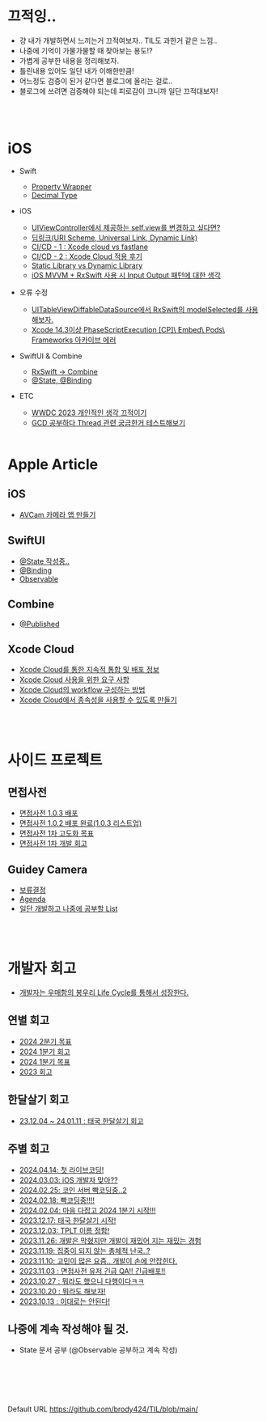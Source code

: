 # 끄적잉..
* 걍 내가 개발하면서 느끼는거 끄적여보자.. TIL도 과한거 같은 느낌..
* 나중에 기억이 가물가물할 때 찾아보는 용도!?
* 가볍게 공부한 내용을 정리해보자.
* 틀린내용 있어도 일단 내가 이해한만큼!
* 어느정도 검증이 된거 같다면 블로그에 올리는 걸로..
* 블로그에 쓰려면 검증해야 되는데 피로감이 크니까 일단 끄적대보자!

<br/><br/>

# iOS
* Swift
    * [Property Wrapper](https://github.com/brody424/TIL/tree/main/ios/til/property_wrapper.md) 
    * [Decimal Type](https://github.com/brody424/TIL/blob/main/ios/til/swift_decimal_type.md)
* iOS
    * [UIViewController에서 제공하는 self.view를 변경하고 싶다면?](https://github.com/brody424/TIL/blob/main/ios/til/viewcontroller_view_change.md)
    * [딥링크(URI Scheme, Universal Link, Dynamic Link)](https://github.com/brody424/TIL/blob/main/ios/til/uri_scheme_universal_link.md)
    * [CI/CD - 1 : Xcode cloud vs fastlane](https://github.com/brody424/TIL/tree/main/ios/cicd_1.md)
    * [CI/CD - 2 : Xcode Cloud 적용 후기](https://github.com/brody424/TIL/tree/main/ios/cicd_2.md)
    * [Static Library vs Dynamic Library](https://github.com/brody424/TIL/tree/main/ios/til/static_library_dynamic_library.md)
    * [iOS MVVM + RxSwift 사용 시  Input Output 패턴에 대한 생각](https://github.com/brody424/TIL/tree/main/ios/til/mvvm_input_output_0.md)

* 오류 수정
    * [UITableViewDiffableDataSource에서 RxSwift의 modelSelected를 사용해보자.](https://github.com/brody424/TIL/blob/main/ios/error/Diffable_DataSource_RxSwift_Select.md)
    * [Xcode 14.3이상 PhaseScriptExecution [CP]\ Embed\ Pods\ Frameworks 아카이브 에러](https://github.com/brody424/TIL/blob/main/ios/error/xcode_14_3_error.md)

* SwiftUI & Combine
    * [RxSwift -> Combine](https://github.com/brody424/TIL/blob/main/ios/til/combine_swiftui/rxswift_combine_convert.md)
    * [@State, @Binding](https://github.com/brody424/TIL/blob/main/ios/til/combine_swiftui/state_binding_observedObject.md)
* ETC
    * [WWDC 2023 개인적인 생각 끄적이기](https://github.com/brody424/TIL/blob/main/ios/etc/wwdc_2023_personal_thoughts.md)
    * [GCD 공부하다 Thread 관련 궁금한거 테스트해보기](https://github.com/brody424/TIL/tree/main/ios/til/concurrent/thread_question.md)
<br/><br/>

# Apple Article 
## iOS
- [AVCam 카메라 앱 만들기](https://github.com/brody424/TIL/tree/main/ios/documentation/AVCam_Building_a_Camera_App.md)
## SwiftUI 
- [@State 작성중..](https://github.com/brody424/TIL/tree/main/ios/documentation/SwiftUI_Combine/SwiftUI_State.md)
- [@Binding](https://github.com/brody424/TIL/tree/main/ios/documentation/SwiftUI_Combine/SwiftUI_Binding.md)
- [Observable](https://github.com/brody424/TIL/tree/main/ios/documentation/SwiftUI_Combine/SwiftUI_Observable.md)
## Combine
- [@Published](https://github.com/brody424/TIL/tree/main/ios/documentation/SwiftUI_Combine/Published.md)


## Xcode Cloud
- [Xcode Cloud를 통한 지속적 통합 및 배포 정보](https://github.com/brody424/TIL/tree/main/ios/documentation/About_continuous_integration_and_delivery_with_Xcode_Cloud.md)
- [Xcode Cloud 사용을 위한 요구 사항](https://github.com/brody424/TIL/tree/main/ios/documentation/Requirements_for_using_Xcode_Cloud.md)
- [Xcode Cloud의 workflow 구성하는 방법](https://github.com/brody424/TIL/tree/main/ios/documentation/Configuring_your_first_Xcode_Cloud_workflow.md)
- [Xcode Cloud에서 종속성을 사용할 수  있도록 만들기](https://github.com/brody424/TIL/tree/main/ios/documentation/Making_dependencies_available_to_Xcode_Cloud.md)

<br/><br/>

# 사이드 프로젝트
## 면접사전
* [면접사전 1.0.3 배포](https://github.com/brody424/TIL/blob/main/ios/sideproject/interview_dictionary/interview_dictionary_4.md)
* [면접사전 1.0.2 배포 완료(1.0.3 리스트업)](https://github.com/brody424/TIL/blob/main/ios/sideproject/interview_dictionary/interview_dictionary_3.md)
* [면접사전 1차 고도화 목표](https://github.com/brody424/TIL/blob/main/ios/sideproject/interview_dictionary/interview_dictionary_2.md)
* [면접사전 1차 개발 회고](https://github.com/brody424/TIL/blob/main/ios/sideproject/interview_dictionary/interview_dictionary_1.md)

## Guidey Camera
* [보류결정](https://github.com/brody424/TIL/blob/main/ios/sideproject/tplt/hold.md)
* [Agenda](https://github.com/brody424/TIL/blob/main/ios/sideproject/tplt/agenda.md)
* [일단 개발하고 나중에 공부할 List](https://github.com/brody424/TIL/blob/main/ios/sideproject/tplt/first_develop_after_study_list)

<br/><br/>


# 개발자 회고
- [개발자는 우매함의 봉우리 Life Cycle를 통해서 성장한다.](https://github.com/brody424/TIL/tree/main/ios/diary/mount_stupid.md)
## 연별 회고
- [2024 2분기 목표](https://github.com/brody424/TIL/tree/main/ios/diary/longterm/2024_2_quarter_ork.md)
- [2024 1분기 회고](https://github.com/brody424/TIL/tree/main/ios/diary/longterm/2024_1_quarter_feedback.md)
- [2024 1분기 목표](https://github.com/brody424/TIL/tree/main/ios/diary/longterm/2024_1_4_okr.md)
- [2023 회고](https://github.com/brody424/TIL/tree/main/ios/diary/longterm/retrospect_2023.md)
## 한달살기 회고
- [23.12.04 ~ 24.01.11 : 태국 한달살기 회고](https://github.com/brody424/TIL/tree/main/ios/diary/longterm/2023_thailand_worcation.md)
## 주별 회고
- [2024.04.14: 첫 라이브코딩!](https://github.com/brody424/TIL/tree/main/ios/diary/240414.md)
- [2024.03.03: iOS 개발자 맞아??](https://github.com/brody424/TIL/tree/main/ios/diary/240303.md)
- [2024.02.25: 코인 서버 빡코딩중..2](https://github.com/brody424/TIL/tree/main/ios/diary/240225.md)
- [2024.02.18: 빡코딩중!!!!](https://github.com/brody424/TIL/tree/main/ios/diary/240218.md)
- [2024.02.04: 마음 다잡고 2024 1분기 시작!!!](https://github.com/brody424/TIL/tree/main/ios/diary/240204.md)
- [2023.12.17: 태국 한달살기 시작!](https://github.com/brody424/TIL/tree/main/ios/diary/231217.md)
- [2023.12.03: TPLT 이름 정함!](https://github.com/brody424/TIL/tree/main/ios/diary/231203.md)
- [2023.11.26: 개발은 막혔지만 개발이 재밌어 지는 재밌는 경험](https://github.com/brody424/TIL/tree/main/ios/diary/231126.md)
- [2023.11.19: 집중이 되지 않는 총체적 난국..?](https://github.com/brody424/TIL/tree/main/ios/diary/231119.md)
- [2023.11.10: 고민이 많은 요즘.. 개발이 손에 안잡힌다.](https://github.com/brody424/TIL/tree/main/ios/diary/231110.md)
- [2023.11.03 : 면접사전 유저 긴급 QA!! 긴급배포!!](https://github.com/brody424/TIL/tree/main/ios/diary/231103.md)
- [2023.10.27 : 뭐라도 했으니 다행이다ㅋㅋ](https://github.com/brody424/TIL/tree/main/ios/diary/231027.md)
- [2023.10.20 : 뭐라도 해보자!](https://github.com/brody424/TIL/tree/main/ios/diary/231020.md)
- [2023.10.13 : 이대로는 안된다!](https://github.com/brody424/TIL/tree/main/ios/diary/231013.md)


## 나중에 계속 작성해야 될 것.
- State 문서 공부 (@Observable 공부하고 계속 작성)

<br/><br/><br/><br/><br/>
Default URL https://github.com/brody424/TIL/blob/main/
